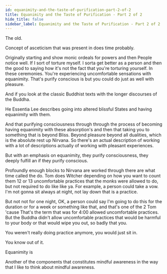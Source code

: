 ```yaml
---
id: equanimity-and-the-taste-of-purification-part-2-of-2
title: Equanimity and the Taste of Purification - Part 2 of 2
hide_title: false
sidebar_label: Equanimity and the Taste of Purification - Part 2 of 2
---
```

The old.

Concept of asceticism that was present in does time probably.

Originally starting and show monic ordeals for powers and then People notice well. If I sort of torture myself. I sorta get better as a person and then the good to saying how it's not the fact that you're torturing yourself. In these ceremonies. You're experiencing uncomfortable sensations with equanimity. That's purify conscious is but you could do just as well with pleasure.

And if you look at the classic Buddhist texts with the longer discourses of the Buddha.

He Essentia Lee describes going into altered blissful States and having equanimity with them.

And that purifying consciousness through through the process of becoming having equanimity with these absorption's and then that taking you to something that is beyond Bliss. Beyond pleasure beyond all dualities, which is the absolute rest up Nirvana. So there's an actual description of working with a lot of descriptions actually of working with pleasant experiences.

But with an emphasis on equanimity, they purify consciousness, they deeply fulfill an if they purify conscious.

Profoundly enough blocks to Nirvana are worked through there are what time called the do. Tom does Witcher depending on how you want to count them 12 or 13 uncomfortable practices that the monks were allowed to do, but not required to do like like ya. For example, a person could take a vow. I'm not gonna sit always at night, not lay down that is a practice.

But not not for one night, OK, a person could say I'm going to do this for the duration or for a week or something like that, and that's one of the 2 Tom 'cause That's the term that was for 4:00 allowed uncomfortable practices. But the Buddha didn't allow uncomfortable practices that would be harmful to your body or that would wipe you out, so badly that you.

You weren't really doing practice anymore, you would just sit in.

You know out of it.

Equanimity is

Another of the components that constitutes mindful awareness in the way that I like to think about mindful awareness.

